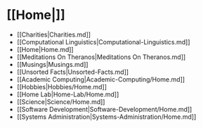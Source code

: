 # [[Home|]]
 * [[Charities|Charities.md]]
 * [[Computational Linguistics|Computational-Linguistics.md]]
 * [[Home|Home.md]]
 * [[Meditations On Theranos|Meditations On Theranos.md]]
 * [[Musings|Musings.md]]
 * [[Unsorted Facts|Unsorted-Facts.md]]
 * [[Academic Computing|Academic-Computing/Home.md]]
 * [[Hobbies|Hobbies/Home.md]]
 * [[Home Lab|Home-Lab/Home.md]]
 * [[Science|Science/Home.md]]
 * [[Software Development|Software-Development/Home.md]]
 * [[Systems Administration|Systems-Administration/Home.md]]
